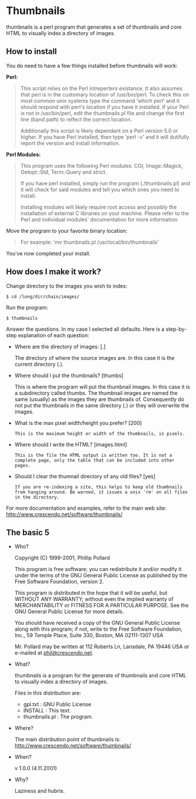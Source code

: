 # Thumbnails 

thumbnails is a perl program that generates a set of thumbnails and core HTML to visually index a directory of images.

## How to install

You do need to have a few things installed before thumbnails will work:

**Perl:**

> This script relies on the Perl intreperters existance. It also assumes that perl is in the customary location of /usr/bin/perl. To check this on most common unix systems type the command 'which perl' and it should respond with perl's location if you have it installed. If your Perl is not in /usr/bin/perl, edit the thumbnails.pl file and change the first line (band path) to relfect the correct location.
> 
> Additionally this script is likely dependant on a Perl version 5.0 or higher. If you have Perl installed, then type 'perl -v' and it will dutifully report the version and install information.

**Perl Modules:**
 
> This program uses the following Perl modules: CGI, Image::Magick, Getopt::Std, Term::Query and strict.
>     
> If you have perl installed, simply run the program (./thumbnails.pl) and it will check for said modules and tell you which ones you need to install.
> 
> Installing modules will likely require root access and possibly the installation of external C libraries on your machine. Please refer to the Perl and individual modules' documentation for more information.

Move the program to your favorite binary location:

> For example: 'mv thumbnails.pl /usr/local/bin/thumbnails'

You've now completed your install.

## How does I make it work?

Change directory to the images you wish to index:

	$ cd /long/dir/chain/images/

Run the program:

    $ thumbnails

Answer the questions. In my case I selected all defaults.
Here is a step-by-step explanation of each question:

* Where are the directory of images: [.]

	The directory of where the source images are. In this case it is the current directory (.).

* Where should I put the thumbnails? [thumbs]

	This is where the program will put the thumbnail images. In this case it is a subdirectory called thumbs. The thumbnail images are named the same (usually) as the images they are thumbnails of. Consequently do not put the thumbnails in the same directory (.) or they will overwrite the images.

* What is the max pixel width/height you prefer? [200]

      This is the maximum height or width of the thumbnails, in pixels.

* Where should I write the HTML? [images.html]

      This is the file the HTML output is written too. It is not a complete page, only the table that can be included into other pages.

* Should I clear the thumnail directory of any old files? [yes]

      If you are re-indexing a site, this helps to keep old thumbnails from hanging around. Be warned, it issues a unix 'rm' on all files in the directory.

For more documentation and examples, refer to the main web site: http://www.crescendo.net/software/thumbnails/

## The basic 5

* Who?

  Copyright (C) 1999-2001, Phillip Pollard

  This program is free software; you can redistribute it and/or modify
  it under the terms of the GNU General Public License as published by 
  the Free Software Foundation, version 2.

  This program is distributed in the hope that it will be useful,
  but WITHOUT ANY WARRANTY; without even the implied warranty of
  MERCHANTABILITY or FITNESS FOR A PARTICULAR PURPOSE.  See the
  GNU General Public License for more details.

  You should have received a copy of the GNU General Public License
  along with this program; if not, write to the Free Software
  Foundation, Inc., 59 Temple Place, Suite 330, Boston, MA 02111-1307 USA

  Mr. Pollard may be written at 112 Roberts Ln, Lansdale, PA  19446 USA
  or e-mailed at <phil@crescendo.net>.

* What?

  thumbnails is a program for the generate of thumbnails and core HTML to
  visually index a directory of images.

  Files in this distribution are:

	* gpl.txt       : GNU Public License
	* INSTALL       : This text.
	* thumbnails.pl : The program.

* Where?

  The main distribution point of thumbnails is:
  http://www.crescendo.net/software/thumbnails/

* When?

  v 1.0.0 (4.11.2001)

* Why?

  Laziness and hubris.


